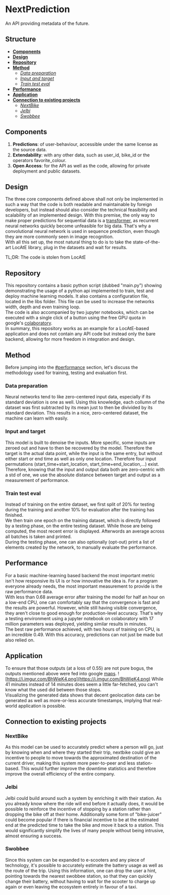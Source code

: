 # NextPrediction
An API providing metadata of the future.

## Structure
* [**Components**](#components)
* [**Design**](#design)
* [**Repository**](#repository)
* [**Method**](#method)
  * [*Data preparation*](#data-preparation)
  * [*Input and target*](#input-and-target)
  * [*Train test eval*](#train-test-eval)
* [**Performance**](#performance)
* [**Application**](#application)
* [**Connection to existing projects**](#connection-to-existing-projects)
  * [*NextBike*](#nextbike)
  * [*Jelbi*](#Jelbi)
  * [*Swobbee*](#Swobbee)
 
## Components
1. **Predictions**: of user-behaviour, accessible under the same license as the source data.
2. **Extendability**: with any other data, such as user_id, bike_id or the operators favorite_colour.
3. **Open Access**: for the API as well as the code, allowing for private deployment and public datasets.


## Design
The three core components defined above shall not only be implemented in such a way that the code is both readable and
maintainable by foreign developers, but instead should also consider the technical feasibility and scalability of an
implemented design. With this premise, the only way to make proper predictions for sequential data is a
[transformer](https://arxiv.org/abs/1706.03762), as recurrent neural networks quickly become unfeasible for big data.
That's why a convolutional neural network is used in sequence prediction, even though they are more commonly seen in
image recognition. \
With all this set up, the most natural thing to do is to take the state-of-the-art LocAtE library, plug in the datasets
and wait for results.

TL;DR: The code is stolen from LocAtE

## Repository
This repository contains a basic python script (dubbed "main.py") showing demonstrating the usage of a python api
implemented to train, test and deploy machine learning models. It also contains a configuration file, located in the
libs folder. This file can be used to increase the networks width, depth and even training loop.\
The code is also accompanied by two jupyter notebooks, which can be executed with a single click of a button using the free GPU
quota in google's [colaboratory](https://colab.research.google.com/). \
In summary, this repository works as an example for a LocAtE-based application and does not contain any API code but
instead only the bare backend, allowing for more freedom in integration and design.

## Method
Before jumping into the [#performance](#performance) section, let's discuss the methodology used for training, testing
and evaluation first.

### Data preparation
Neural networks tend to like zero-centered input data, especially if its standard deviation is one as well. Using this
knowledge, each collumn of the dataset was first subtracted by its mean just to then be divivided by its standard deviation.
This results in a nice, zero-centered dataset, the machine can learn with easily.

### Input and target
This model is built to denoise the inputs. More specific, some inputs are zeroed out and have to then be recovered by
the model. Therefore the target is the actual data point, while the input is the same entry, but without either start
or end time as well as only one location. Therefore four input permutations
(start_time+start_location, start_time+end_location,...) exist. Therefore, knowing that the input and output data both 
are zero-centric with a std of one, we use the absolute distance between target and output as a measurement of
performance. 

### Train test eval
Instead of training on the entire dataset, we first split of 20% for testing during the training and another 10% for
evaluation after the training has finished.\
We then train one epoch on the training dataset, which is directly followed by a testing phase, on the entire testing
dataset. While those are being computed, the most recent error is displayed. Afterwords an average across all batches is 
taken and printed.\
During the testing phase, one can also optionally (opt-out) print a list of elements created by the network, to manually
evaluate the performance. 

## Performance
For a basic machine-learning based backend the most important metric isn't how responsive its UI is or how innovative the
idea is. For a program everyone already needs, the most important measurement to provide is the raw performance data.\
With less than 0.68 average error after training the model for half an hour on a low-end CPU, one can comfortably say that the
convergence is fast and the results are powerful. However, while still having visible convergence, they aren't close to 
good enough for production-level accuracy. That's why a testing environment using a jupyter notebook on colaboratory
with 17 million parameters was deployed, yielding similar results in minutes.\
The best raw performance achieved, with two hours of training on CPU, is an incredible 0.49. With this accuracy, 
predictions can not just be made but also relied on.

## Application
To ensure that those outputs (at a loss of 0.55) are not pure bogus, the outputs mentioned above were fed into google
[maps](https://www.google.com/maps/dir/51.48691354437813,+13.566158326518877/51.49277607438486,+13.57558008207597/@51.4874183,13.5690996,15z/data=!3m1!4b1!4m10!4m9!1m3!2m2!1d13.5661583!2d51.4869135!1m3!2m2!1d13.5755801!2d51.4927761!3e1).
![https://i.imgur.com/BhWieK4.png](https://i.imgur.com/BhWieK4.png)
While 41 minutes instead of 14 minutes does seem a little far-fetched, you can't know what the used did between those stops.\
Visualizing the generated data shows that decent geolocation data can be generated as well as more-or-less accurate
timestamps, implying that real-world application is possible.

## Connection to existing projects
### NextBike
As this model can be used to accurately predict where a person will go, just by knowing when and where they started
their trip, nextbike could give an incentive to people to move towards the approximated destination of the current driver,
making this system more peer-to-peer and less station-based. This would further improve the downtime statistics and
therefore improve the overall efficiency of the entire company. 

### Jelbi
Jelbi could build around such a system by enriching it with their station. As you already know where the ride will end
before it actually does, it would be possible to reinforce the incentive of stopping by a station rather than dropping 
the bike off at their home. Additionally some form of "bike-juicer" could become popular if there is financial incentive
to be at the estimated end at the predicted time to take the bike and move it back to a station. This would significantly
simplify the lives of many people without being intrusive, almost ensuring a success.

### Swobbee
Since this system can be expanded to e-scooters and any piece of technology, it's possible to accurately estimate the
battery usage as well as the route of the trip. Using this information, one can drop the user a hint, pointing
towards the nearest swobbee station, so that they can quickly change their battery, without having to wait for the scooter
to charge up again or even leaving the ecosystem entirely in favour of a taxi.
